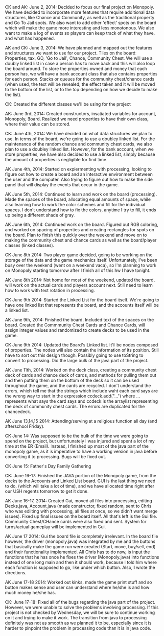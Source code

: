 CK and AK: June 2, 2014: 
Decided to focus our final project on Monopoly. We have decided to incorporate more features that require additional data structures, like Chance and Community, as well as the traditional property and Go To Jail spots. We also want to add other 'effect' spots on the board which will make the game more interesting and less monotonous. We also want to make a log of events so players can keep track of what they have, and what has happened.

AK and CK: June 3, 2014:
We have planned and mapped out the features and structures we want to use for our project. Tiles on the board: Properties, tax, GO, 'Go to Jail', Chance, Community Chest. We will use a doubly linked list in case a person has to move back and this will also loop the board around. To store the properties owned and money that each person has, we will have a bank account class that also contains properties for each person. Stacks or queues for the community chest/chance cards (when used, the text will be revealed, the effect taken and it will be moved to the bottom of the list, or to the top depending on how we decide to make the list). 

CK: Created the different classes we'll be using for the project

AK: June 3rd, 2014: Created constructors, insatiated variables for account, Monopoly, Board. Realized we need properties to have their own class, where their value can be stored.

CK: June 4th, 2014: 
We have decided on what data structures we plan to use. In terms of the board, we're going to use a doubley linked list. For the maintenance of the random chance and community chest cards, we also plan to use a doubley linked list. However, for the bank account, when we store properties, we have also decided to use a linked list, simply because the amount of properties is negligible for find time. 

AK June 4th, 2014: Started on expiermenting with processing, looking to figure out how to create a board and an interactive environment between the user and the computer. Also trying to figure out how to make the side panel that will display the events that occur in the game.

AK June 5th, 2014: Continued to learn and work on the board (processing). Made the spaces of the board, allocating equal amounts of space, while also learning how to work the color schemes and fill for the individual spaces. I don't understand how to fix the colors, anytime I try to fill, it ends up being a different shade of gray.

AK June 6th, 2014: Continued work on the board. Figured out RGB coloring, and worked on spacing of properties and creating rectangles for spots on the board. Plan to finish this quickly over the weekend and move on to making the community chest and chance cards as well as the board/player classes (linked classes).

CK June 8th 2014: Two player game decided, going to be working on the storage of the data and the game mechanics itself. Unfortunately, I've been busy over the weekend (went on a weekend vaca), so I'm planning to work on Monopoly starting tomorrow after I finish all of this hw I have tonight. 

AK June 8th 2014: Not home for most of the weekend, updated the board, will work on the actual cards and players account next. Still need to learn how to work with text rotation in processing.

CK June 9th 2014: Started the Linked List for the board itself. We're going to have one linked list that represents the board, and the accounts itself will be a linked list. 

AK June 9th, 2014: Finished the board. Included text of the spaces on the board. Created the Commmunity Chest Cards and Chance Cards, will assign integer values and randomized to create decks to be used in the game.

CK June 9th 2014: Updated the Board's Linked list. It'll be nodes composed of properties. The nodes will also contain the information of its position. Still have to sort out this design though. Possibly going to use toString to convert to processing. Did the large bulk of the java part of the project. 

AK June 11th, 2014: Worked on the deck class, creating a community chest deck of cards and chance deck of cards, and methods for pulling them out and then putting them on the bottom of the deck so it can be used throughout the game, and the cards are recycled. I don't understand the errors, which tell me that the strings which include waht each card says are the wrong way to start in the expression ccdeck.add("...") where ... represents what says the card says and ccdeck is the arraylist representing the deck of community chest cards. The errors are duplicated for the chancedeck.

AK June 13,14,15 2014: Attending/serving at a religious function all day (and afterschool Friday).

CK June 14: Was supposed to be the bulk of the time we were going to spend on the project, but unfortunately I was injured and spent a lot of my time at the ER (Email). Instead, I finished up most of the java part of the monopoly game, as it is imperative to have a working version in java before converting it to processing. Bugs will be fixed out.

CK June 15: Father's Day Family Gathering

CK: June 16-17: Finished the JAVA portion of the Monopoly game, from the decks to the Accounts and Linked List board. GUI is the last thing we need to do, (which will take a lot of time), and we have allocated time right after our USH regents tomorrow to get it done. 
 
AK June 16-17, 2014: Created Gui, moved all files into processing, editing Decks.java, Account.java (made constructor, fixed random, sent to Chris who was ediiting with processing, all files at once, so we didn't want merge issues). Fixed up final issues on the board itself. All that's left is the Gui file. Community Chest/CHance cards were also fixed and sent. System for turns/actual gameplay will be implemented in Gui. 

AK June 17 2014: Gui the board file is completely irrelevant. In the board file however, the driver (monopoly.java) was integrated by me and the buttons that basically make the game run were created (Start, move, buy/sell, end) and their functionality implemented. All Chris has to do now, is input the functions that he has once he fixes the driver (Monopoly.java) into functions instead of one long main and then it should work, because I told him where each function is supposed to go, like under which button. Also, I wrote the directions.

AK June 17-18 2014: Worked out kinks, made the game print stuff and so button makes sense and user can understand where he/she is and how much money he/she has.

CK: June 17-18: Fixed all of the bugs regarding the java part of the project. However, we were unable to solve the problems involving processing. If this project is not checked by Wednesday, we will be sure to continue working on it and trying to make it work. The transition from java to processing definitely was not as smooth as we planned it to be, especially since it is harder to pinpoint the problem in processing code than it is in java code. 